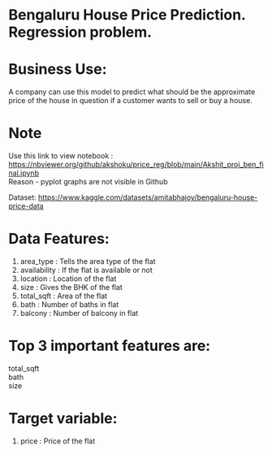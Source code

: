 
# Bengaluru House Price Prediction. Regression problem.

# Business Use:
A company can use this model to predict what should be the approximate price of the house in question if a customer wants to sell or buy a house.

# Note
Use this link to view notebook : https://nbviewer.org/github/akshoku/price_reg/blob/main/Akshit_proj_ben_final.ipynb  
Reason - pyplot graphs are not visible in Github  

Dataset: https://www.kaggle.com/datasets/amitabhajoy/bengaluru-house-price-data

# Data Features:

1. area_type	: Tells the area type of the flat
2. availability : If the flat is available or not
4. location : Location of the flat
5. size : Gives the BHK of the flat
6. total_sqft : Area of the flat
8. bath : Number of baths in flat
9. balcony : Number of balcony in flat

# Top 3 important features are:
total_sqft  
bath  
size  

# Target variable:
1. price : Price of the flat
